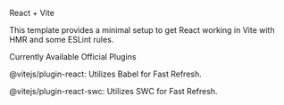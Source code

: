 React + Vite

This template provides a minimal setup to get React working in Vite with HMR and some ESLint rules.

Currently Available Official Plugins

@vitejs/plugin-react: Utilizes Babel for Fast Refresh.

@vitejs/plugin-react-swc: Utilizes SWC for Fast Refresh.

